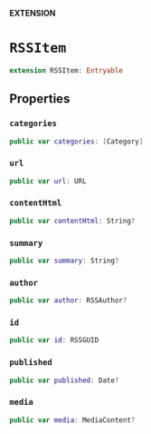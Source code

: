 **EXTENSION**

# `RSSItem`
```swift
extension RSSItem: Entryable
```

## Properties
### `categories`

```swift
public var categories: [Category]
```

### `url`

```swift
public var url: URL
```

### `contentHtml`

```swift
public var contentHtml: String?
```

### `summary`

```swift
public var summary: String?
```

### `author`

```swift
public var author: RSSAuthor?
```

### `id`

```swift
public var id: RSSGUID
```

### `published`

```swift
public var published: Date?
```

### `media`

```swift
public var media: MediaContent?
```
